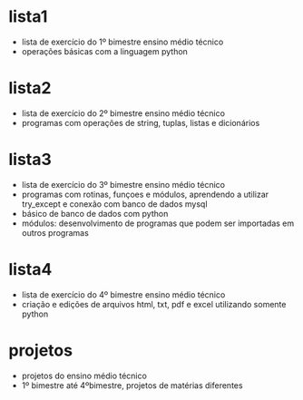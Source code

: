 # lista1
- lista de exercício do 1º bimestre ensino médio técnico
- operações básicas com a linguagem python

# lista2
- lista de exercício do 2º bimestre ensino médio técnico
- programas com operações de string, tuplas, listas e dicionários

# lista3
- lista de exercício do 3º bimestre ensino médio técnico
- programas com rotinas, funçoes e módulos, aprendendo a utilizar try_except e conexão com banco de dados mysql
- básico de banco de dados com python
- módulos: desenvolvimento de programas que podem ser importadas em outros programas

# lista4
- lista de exercício do 4º bimestre ensino médio técnico
- criação e edições de arquivos html, txt, pdf e excel utilizando somente python

# projetos
- projetos do ensino médio técnico 
- 1º bimestre até 4ºbimestre, projetos de matérias diferentes